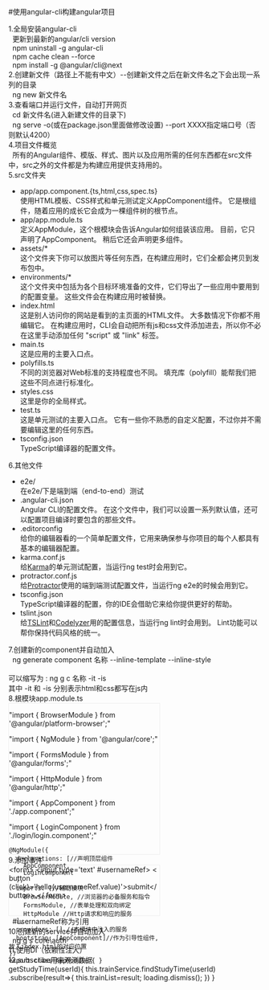 #使用angular-cli构建angular项目

1.全局安装angular-cli<br/>
  &nbsp;&nbsp;更新到最新的angular/cli version<br/>
  &nbsp;&nbsp;npm uninstall -g angular-cli<br/>
  &nbsp;&nbsp;npm cache clean --force <br/>
  &nbsp;&nbsp;npm install -g @angular/cli@next<br/>
2.创建新文件（路径上不能有中文）--创建新文件之后在新文件名之下会出现一系列的目录<br/>
  &nbsp;&nbsp;ng new 新文件名<br/>
3.查看端口并运行文件，自动打开网页<br/>
  &nbsp;&nbsp;cd 新文件名(进入新建文件的目录下)<br/>
  &nbsp;&nbsp;ng serve -o(或在package.json里面做修改设置) --port XXXX指定端口号（否则默认4200）<br/>
4.项目文件概览<br/>
  &nbsp;&nbsp;所有的Angular组件、模版、样式、图片以及应用所需的任何东西都在src文件中，src之外的文件都是为构建应用提供支持用的。<br/>
5.src文件夹<br/>
  <ul>
    <li>app/app.component.{ts,html,css,spec.ts}<br/>使用HTML模板、CSS样式和单元测试定义AppComponent组件。 它是根组件，随着应用的成长它会成为一棵组件树的根节点。</li>
    <li>app/app.module.ts<br/>定义AppModule，这个根模块会告诉Angular如何组装该应用。 目前，它只声明了AppComponent。 稍后它还会声明更多组件。</li>
    <li>assets/*<br/>这个文件夹下你可以放图片等任何东西，在构建应用时，它们全都会拷贝到发布包中。</li>
    <li>environments/*<br/>这个文件夹中包括为各个目标环境准备的文件，它们导出了一些应用中要用到的配置变量。 这些文件会在构建应用时被替换。</li>
    <li>index.html<br/>这是别人访问你的网站是看到的主页面的HTML文件。 大多数情况下你都不用编辑它。 在构建应用时，CLI会自动把所有js和css文件添加进去，所以你不必在这里手动添加任何 "script" 或 "link" 标签。</li>
    <li>main.ts<br/>这是应用的主要入口点。</li>
    <li>polyfills.ts<br/>不同的浏览器对Web标准的支持程度也不同。 填充库（polyfill）能帮我们把这些不同点进行标准化。</li>
    <li>styles.css<br/>这里是你的全局样式。</li>
    <li>test.ts<br/>这是单元测试的主要入口点。 它有一些你不熟悉的自定义配置，不过你并不需要编辑这里的任何东西。</li>
    <li>tsconfig.json<br/>TypeScript编译器的配置文件。</li>
  </ul>
6.其他文件<br/>
  <ul>
    <li>e2e/<br/>在e2e/下是端到端（end-to-end）测试</li>
    <li>.angular-cli.json<br/>Angular CLI的配置文件。 在这个文件中，我们可以设置一系列默认值，还可以配置项目编译时要包含的那些文件。</li>
    <li>.editorconfig<br/>给你的编辑器看的一个简单配置文件，它用来确保参与你项目的每个人都具有基本的编辑器配置。</li>
    <li>karma.conf.js<br/>给<a href="https://karma-runner.github.io/1.0/config/configuration-file.html">Karma</a>的单元测试配置，当运行ng test时会用到它。</li>
    <li>protractor.conf.js<br/>给<a href="http://www.protractortest.org/#/">Protractor</a>使用的端到端测试配置文件，当运行ng e2e的时候会用到它。</li>
    <li>tsconfig.json<br/>TypeScript编译器的配置，你的IDE会借助它来给你提供更好的帮助。</li>
    <li>tslint.json<br/>给<a href="https://palantir.github.io/tslint/">TSLint</a>和<a href="https://www.npmjs.com/package/codelyzer">Codelyzer</a>用的配置信息，当运行ng lint时会用到。 Lint功能可以帮你保持代码风格的统一。</li>
  </ul>
7.创建新的component并自动加入<br/>
  &nbsp;&nbsp;ng generate component 名称 --inline-template --inline-style<br/><br/>可以缩写为 : ng g c 名称 -it -is<br/>其中 -it 和 -is 分别表示html和css都写在js内<br/>
8.根模块app.module.ts<br/>
  <div style="border: 1px solid #eee;width: 300px;height:300px;">
    <p>"import { BrowserModule } from '@angular/platform-browser';"</p>
    <p>"import { NgModule } from '@angular/core';"</p>
    <p>"import { FormsModule } from '@angular/forms';"</p>
    <p>"import { HttpModule } from '@angular/http';"</p>
    <p>"import { AppComponent } from './app.component';"</p>
    <p>"import { LoginComponent } from './login/login.component';"</p>

    @NgModule({
      declarations: [//声明顶层组件
        AppComponent,
        LoginComponent
      ],
      imports: [//辅助模块
        BrowserModule, //浏览器的必备服务和指令
        FormsModule, //表单处理和双向绑定
        HttpModule //Http请求和响应的服务
      ],
      providers: [],//本模块中注入的服务
      bootstrap: [AppComponent]//作为引导性组件,放入index.html的对应位置
    })
    export class AppModule { }
  </div>
9.添加事件<br/>
   <div style="border: 1px solid #eee;width:300px;height:100px;">&lt;form&gt;
    <span>
      <span>&lt;<span class="hljs-name">input</span> 
      <span class="hljs-attr">type</span>=<span class="hljs-string">'text'</span> #<span class="hljs-attr">usernameRef</span>&gt;
    </span>
    <span class="hljs-tag">&lt;
      <span class="hljs-name">button</span> (<span class="hljs-attr">click</span>)=<span class="hljs-string">'hello(usernameRef.value)'</span>&gt;</span>submit<span class="hljs-tag">&lt;/<span class="hljs-name">button</span>&gt;
    </span>
    <span class="hljs-tag">&lt;/
      <span class="hljs-name">form</span>&gt;</span>
    </span>
  </div>
  &nbsp;&nbsp;#usernameRef称为引用<br/>
10.创建新的service并自动加入<br/>
  &nbsp;&nbsp;ng g s core\auth<br/>
11.使用DI（依赖性注入）<br/>
12.subscribe用来观测数据<br/>
  <div>
    getStudyTime(userId){
      this.trainService.findStudyTime(userId)
      .subscribe(result=>{
        this.trainList=result;
        loading.dismiss();
      })
    }
  </div>